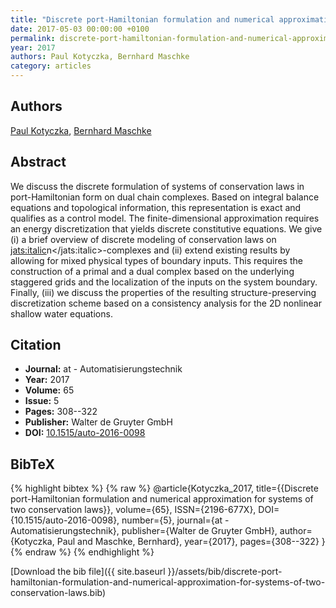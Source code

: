 ```yaml
---
title: "Discrete port-Hamiltonian formulation and numerical approximation for systems of two conservation laws"
date: 2017-05-03 00:00:00 +0100
permalink: discrete-port-hamiltonian-formulation-and-numerical-approximation-for-systems-of-two-conservation-laws
year: 2017
authors: Paul Kotyczka, Bernhard Maschke
category: articles
---
```

 
## Authors
[Paul Kotyczka](authors/paul-kotyczka), [Bernhard Maschke](authors/bernhard-maschke)
 
## Abstract
We discuss the discrete formulation of systems of conservation laws in port-Hamiltonian form on dual chain complexes. Based on integral balance equations and topological information, this representation is exact and qualifies as a control model. The finite-dimensional approximation requires an energy discretization that yields discrete constitutive equations. We give (i) a brief overview of discrete modeling of conservation laws on <jats:italic>n</jats:italic>-complexes and (ii) extend existing results by allowing for mixed physical types of boundary inputs. This requires the construction of a primal and a dual complex based on the underlying staggered grids and the localization of the inputs on the system boundary. Finally, (iii) we discuss the properties of the resulting structure-preserving discretization scheme based on a consistency analysis for the 2D nonlinear shallow water equations.
 
## Citation
- **Journal:** at - Automatisierungstechnik
- **Year:** 2017
- **Volume:** 65
- **Issue:** 5
- **Pages:** 308--322
- **Publisher:** Walter de Gruyter GmbH
- **DOI:** [10.1515/auto-2016-0098](https://doi.org/10.1515/auto-2016-0098)
 
## BibTeX
{% highlight bibtex %}
{% raw %}
@article{Kotyczka_2017,
  title={{Discrete port-Hamiltonian formulation and numerical approximation for systems of two conservation laws}},
  volume={65},
  ISSN={2196-677X},
  DOI={10.1515/auto-2016-0098},
  number={5},
  journal={at - Automatisierungstechnik},
  publisher={Walter de Gruyter GmbH},
  author={Kotyczka, Paul and Maschke, Bernhard},
  year={2017},
  pages={308--322}
}
{% endraw %}
{% endhighlight %}
 
[Download the bib file]({{ site.baseurl }}/assets/bib/discrete-port-hamiltonian-formulation-and-numerical-approximation-for-systems-of-two-conservation-laws.bib)
 
